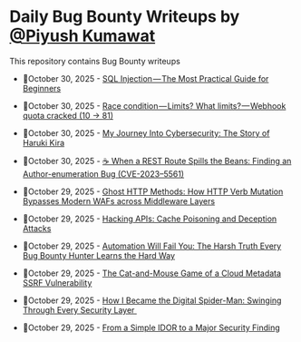# Daily Bug Bounty Writeups by [@Piyush Kumawat](https://twitter.com/piyush_supiy) 
This repository contains Bug Bounty writeups

<!-- BLOG-POST-LIST:START -->
 - 💯October 30, 2025 - [SQL Injection — The Most Practical Guide for Beginners](https://kd-200.medium.com/sql-injection-the-most-practical-guide-for-beginners-e9d2ce946a49?source=rss------bug_bounty-5) 

 - 💯October 30, 2025 - [Race condition — Limits? What limits? — Webhook quota cracked &lpar;10 → 81&rpar;](https://0xmostafa.medium.com/race-condition-limits-what-limits-webhook-quota-cracked-10-81-3336afdd8ab4?source=rss------bug_bounty-5) 

 - 💯October 30, 2025 - [My Journey Into Cybersecurity: The Story of Haruki Kira](https://medium.com/@hrukkr/my-journey-into-cybersecurity-the-story-of-haruki-kira-6406c1c70e47?source=rss------bug_bounty-5) 

 - 💯October 30, 2025 - [☕ When a REST Route Spills the Beans: Finding an Author-enumeration Bug &lpar;CVE-2023–5561&rpar;](https://aiwolfie.medium.com/when-a-rest-route-spills-the-beans-finding-an-author-enumeration-bug-cve-2023-5561-ce0acde23653?source=rss------bug_bounty-5) 

 - 💯October 29, 2025 - [Ghost HTTP Methods: How HTTP Verb Mutation Bypasses Modern WAFs across Middleware Layers](https://medium.com/@pratikdahal777/ghost-http-methods-how-http-verb-mutation-bypasses-modern-wafs-across-middleware-layers-32b66cd392ca?source=rss------bug_bounty-5) 

 - 💯October 29, 2025 - [Hacking APIs: Cache Poisoning and Deception Attacks](https://iaraoz.medium.com/hacking-apis-cache-poisoning-and-deception-attacks-19527e2d7e6e?source=rss------bug_bounty-5) 

 - 💯October 29, 2025 - [Automation Will Fail You: The Harsh Truth Every Bug Bounty Hunter Learns the Hard Way](https://medium.com/@prayerskhristi/automation-will-fail-you-the-harsh-truth-every-bug-bounty-hunter-learns-the-hard-way-ad02cbfc7bda?source=rss------bug_bounty-5) 

 - 💯October 29, 2025 - [The Cat-and-Mouse Game of a Cloud Metadata SSRF Vulnerability](https://systemweakness.com/the-cat-and-mouse-game-of-a-cloud-metadata-ssrf-vulnerability-6efbb26e216a?source=rss------bug_bounty-5) 

 - 💯October 29, 2025 - [How I Became the Digital Spider-Man: Swinging Through Every Security Layer ️️](https://medium.com/@iski/how-i-became-the-digital-spider-man-swinging-through-every-security-layer-%EF%B8%8F-%EF%B8%8F-7882e394832b?source=rss------bug_bounty-5) 

 - 💯October 29, 2025 - [From a Simple IDOR to a Major Security Finding](https://medium.com/@ibtissamhammadi1/from-a-simple-idor-to-a-major-security-finding-6386077e4b8d?source=rss------bug_bounty-5) 
<!-- BLOG-POST-LIST:END -->

